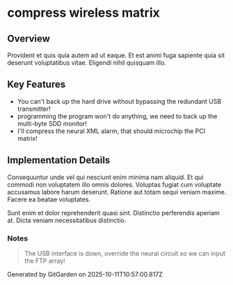 # compress wireless matrix

## Overview
Provident et quis quia autem ad ut eaque. Et est animi fuga sapiente quia sit deserunt voluptatibus vitae. Eligendi nihil quisquam illo.

## Key Features
- You can't back up the hard drive without bypassing the redundant USB transmitter!
- programming the program won't do anything, we need to back up the multi-byte SDD monitor!
- I'll compress the neural XML alarm, that should microchip the PCI matrix!

## Implementation Details
Consequuntur unde vel qui nesciunt enim minima nam aliquid. Et qui commodi non voluptatem illo omnis dolores. Voluptas fugiat cum voluptate accusamus labore harum deserunt. Ratione aut totam sequi veniam maxime. Facere ea beatae voluptates.
 Sunt enim et dolor reprehenderit quasi sint. Distinctio perferendis aperiam at. Dicta veniam necessitatibus distinctio.

### Notes
> The USB interface is down, override the neural circuit so we can input the FTP array!

Generated by GitGarden on 2025-10-11T10:57:00.817Z